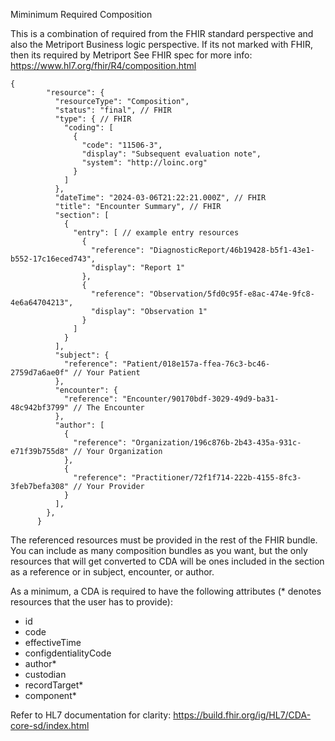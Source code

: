 Miminimum Required Composition

This is a combination of required from the FHIR standard perspective and also the Metriport Business
logic perspective. If its not marked with FHIR, then its required by Metriport
See FHIR spec for more info: https://www.hl7.org/fhir/R4/composition.html

```
{
        "resource": {
          "resourceType": "Composition",
          "status": "final", // FHIR
          "type": { // FHIR
            "coding": [
              {
                "code": "11506-3",
                "display": "Subsequent evaluation note",
                "system": "http://loinc.org"
              }
            ]
          },
          "dateTime": "2024-03-06T21:22:21.000Z", // FHIR
          "title": "Encounter Summary", // FHIR
          "section": [
            {
              "entry": [ // example entry resources
                {
                  "reference": "DiagnosticReport/46b19428-b5f1-43e1-b552-17c16eced743",
                  "display": "Report 1"
                },
                {
                  "reference": "Observation/5fd0c95f-e8ac-474e-9fc8-4e6a64704213",
                  "display": "Observation 1"
                }
              ]
            }
          ],
          "subject": {
            "reference": "Patient/018e157a-ffea-76c3-bc46-2759d7a6ae0f" // Your Patient
          },
          "encounter": {
            "reference": "Encounter/90170bdf-3029-49d9-ba31-48c942bf3799" // The Encounter
          },
          "author": [
            {
              "reference": "Organization/196c876b-2b43-435a-931c-e71f39b755d8" // Your Organization
            },
            {
              "reference": "Practitioner/72f1f714-222b-4155-8fc3-3feb7befa308" // Your Provider
            }
          ],
        },
      }
```

The referenced resources must be provided in the rest of the FHIR bundle. You can include as many composition bundles as you want, but the only resources that will get converted to CDA will be ones included in the section as a reference or in subject, encounter, or author.

As a minimum, a CDA is required to have the following attributes (\* denotes resources that the user has to provide):

- id
- code
- effectiveTime
- configdentialityCode
- author\*
- custodian
- recordTarget\*
- component\*

Refer to HL7 documentation for clarity: https://build.fhir.org/ig/HL7/CDA-core-sd/index.html
